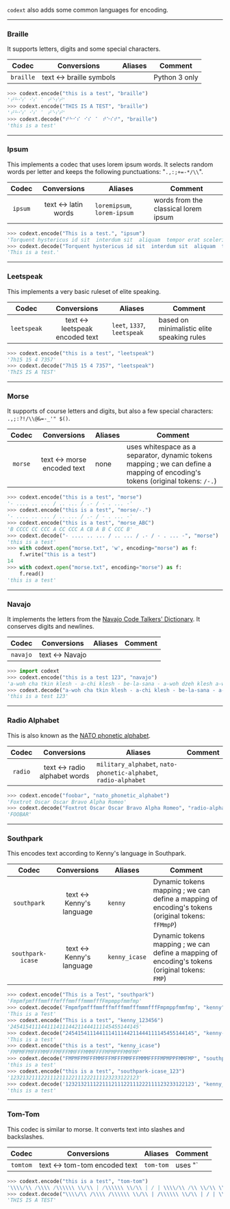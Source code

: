`codext` also adds some common languages for encoding.

-----

### Braille

It supports letters, digits and some special characters.

**Codec** | **Conversions** | **Aliases** | **Comment**
:---: | :---: | --- | ---
`braille` | text <-> braille symbols | | Python 3 only

```python
>>> codext.encode("this is a test", "braille")
'⠞⠓⠊⠎⠀⠊⠎⠀⠁⠀⠞⠑⠎⠞'
>>> codext.encode("THIS IS A TEST", "braille")
'⠞⠓⠊⠎⠀⠊⠎⠀⠁⠀⠞⠑⠎⠞'
>>> codext.decode("⠞⠓⠊⠎⠀⠊⠎⠀⠁⠀⠞⠑⠎⠞", "braille")
'this is a test'
```

-----

### Ipsum

This implements a codec that uses lorem ipsum words. It selects random words per letter and keeps the following punctuations: "`.,:;+=-*/\\`".

**Codec** | **Conversions** | **Aliases** | **Comment**
:---: | :---: | --- | ---
`ipsum` | text <-> latin words | `loremipsum`, `lorem-ipsum` | words from the classical lorem ipsum

```python
>>> codext.encode("This is a test.", "ipsum")
'Torquent hystericus id sit  interdum sit  aliquam  tempor erat scelerisque taciti.'
>>> codext.decode("Torquent hystericus id sit  interdum sit  aliquam  tempor erat scelerisque taciti.", "lorem-ipsum")
'This is a test.'
```

-----

### Leetspeak

This implements a very basic ruleset of elite speaking.

**Codec** | **Conversions** | **Aliases** | **Comment**
:---: | :---: | --- | ---
`leetspeak` | text <-> leetspeak encoded text | `leet`, `1337`, `leetspeak` | based on minimalistic elite speaking rules

```python
>>> codext.encode("this is a test", "leetspeak")
'7h15 15 4 7357'
>>> codext.decode("7h15 15 4 7357", "leetspeak")
'ThIS IS A TEST'
```

-----

### Morse

It supports of course letters and digits, but also a few special characters: `.,;:?!/\\@&=-_'" $()`.

**Codec** | **Conversions** | **Aliases** | **Comment**
:---: | :---: | --- | ---
`morse` | text <-> morse encoded text | none | uses whitespace as a separator, dynamic tokens mapping ; we can define a mapping of encoding's tokens (original tokens: `/-.`)

```python
>>> codext.encode("this is a test", "morse")
'- .... .. ... / .. ... / .- / - . ... -'
>>> codext.encode("this is a test", "morse/-.")
'- .... .. ... / .. ... / .- / - . ... -'
>>> codext.encode("this is a test", "morse_ABC")
'B CCCC CC CCC A CC CCC A CB A B C CCC B'
>>> codext.decode("- .... .. ... / .. ... / .- / - . ... -", "morse")
'this is a test'
>>> with codext.open("morse.txt", 'w', encoding="morse") as f:
	f.write("this is a test")
14
>>> with codext.open("morse.txt", encoding="morse") as f:
	f.read()
'this is a test'
```

-----

### Navajo

It implements the letters from the [Navajo Code Talkers' Dictionary](https://www.history.navy.mil/research/library/online-reading-room/title-list-alphabetically/n/navajo-code-talker-dictionary.html). It conserves digits and newlines.

**Codec** | **Conversions** | **Aliases** | **Comment**
:---: | :---: | --- | ---
`navajo` | text <-> Navajo | | 

```python
>>> import codext
>>> codext.encode("this is a test 123", "navajo")
'a-woh cha tkin klesh - a-chi klesh - be-la-sana - a-woh dzeh klesh a-woh - 1 2 3'
>>> codext.decode("a-woh cha tkin klesh - a-chi klesh - be-la-sana - a-woh dzeh klesh a-woh - 1 2 3", "navajo")
'this is a test 123'
```

-----

### Radio Alphabet

This is also known as the [NATO phonetic alphabet](https://en.wikipedia.org/wiki/NATO_phonetic_alphabet).

**Codec** | **Conversions** | **Aliases** | **Comment**
:---: | :---: | --- | ---
`radio` | text <-> radio alphabet words | `military_alphabet`, `nato-phonetic-alphabet`, `radio-alphabet` | 

```python
>>> codext.encode("foobar", "nato_phonetic_alphabet")
'Foxtrot Oscar Oscar Bravo Alpha Romeo'
>>> codext.decode("Foxtrot Oscar Oscar Bravo Alpha Romeo", "radio-alphabet")
'FOOBAR'
```

-----

### Southpark

This encodes text according to Kenny's language in Southpark.

**Codec** | **Conversions** | **Aliases** | **Comment**
:---: | :---: | --- | ---
`southpark` | text <-> Kenny's language | `kenny` | Dynamic tokens mapping ; we can define a mapping of encoding's tokens (original tokens: `fFMmpP`)
`southpark-icase` | text <-> Kenny's language | `kenny_icase` | Dynamic tokens mapping ; we can define a mapping of encoding's tokens (original tokens: `FMP`)

```python
>>> codext.encode("This is a Test", "southpark")
'FmpmfpmfffmmfffmfffmmfffmmmfffFmpmppfmmfmp'
>>> codext.decode('FmpmfpmfffmmfffmfffmmfffmmmfffFmpmppfmmfmp', "kenny")
'This is a Test'
>>> codext.encode("This is a test", "kenny_123456")
'245415411144111411144211444111145455144145'
>>> codext.decode("245415411144111411144211444111145455144145", "kenny-123456")
'This is a test'
>>> codext.encode("this is a test", "kenny_icase")
'FMPMFPMFFFMMFFFMFFFMMFFFMMMFFFFMPMPPFMMFMP'
>>> codext.decode("FMPMFPMFFFMMFFFMFFFMMFFFMMMFFFFMPMPPFMMFMP", "southpark-icase")
'this is a test'
>>> codext.encode("this is a test", "southpark-icase_123")
'123213211122111211122111222111123233122123'
>>> codext.decode('123213211122111211122111222111123233122123', "kenny_icase-123")
'this is a test'
```

-----

### Tom-Tom

This codec is similar to morse. It converts text into slashes and backslashes.

**Codec** | **Conversions** | **Aliases** | **Comment**
:---: | :---: | --- | ---
`tomtom` | text <-> tom-tom encoded text | `tom-tom` | uses "`|`" as a separator

```python
>>> codext.encode("this is a test", "tom-tom")
'\\\\/\\ /\\\\ /\\\\\\ \\/\\ | /\\\\\\ \\/\\ | / | \\\\/\\ /\\ \\/\\ \\\\/\\'
>>> codext.decode("\\\\/\\ /\\\\ /\\\\\\ \\/\\ | /\\\\\\ \\/\\ | / | \\\\/\\ /\\ \\/\\ \\\\/\\", "tomtom")
'THIS IS A TEST'
```

